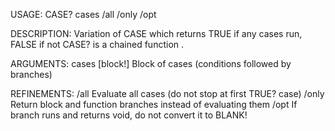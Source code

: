 USAGE:
     CASE? cases /all /only /opt

DESCRIPTION:
     Variation of CASE which returns TRUE if any cases run, FALSE if not
     CASE? is a chained function .

ARGUMENTS:
    cases [block!]
        Block of cases (conditions followed by branches)

REFINEMENTS:
    /all
        Evaluate all cases (do not stop at first TRUE? case)
    /only
        Return block and function branches instead of evaluating them
    /opt
        If branch runs and returns void, do not convert it to BLANK!
